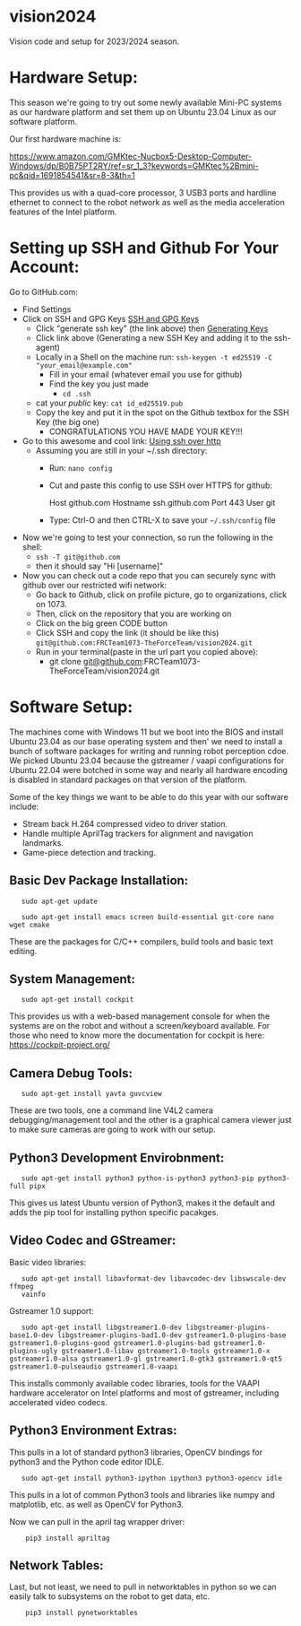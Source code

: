 # vision2024
Vision code and setup for 2023/2024 season.

# Hardware Setup:

This season we're going to try out some newly available Mini-PC systems
as our hardware platform and set them up on Ubuntu 23.04 Linux as
our software platform.

Our first hardware machine is:

https://www.amazon.com/GMKtec-Nucbox5-Desktop-Computer-Windows/dp/B0B75PT2RY/ref=sr_1_3?keywords=GMKtec%2Bmini-pc&qid=1691854541&sr=8-3&th=1

This provides us with a quad-core processor, 3 USB3 ports and hardline
ethernet to connect to the robot network as well as the media
acceleration features of the Intel platform.


# Setting up SSH and Github For Your Account:
Go to GitHub.com:

- Find Settings
- Click on SSH and GPG Keys [SSH and GPG Keys](https://docs.github.com/authentication/connecting-to-github-with-ssh)
    - Click "generate ssh key" (the link above) then [Generating Keys](https://docs.github.com/en/authentication/connecting-to-github-with-ssh/generating-a-new-ssh-key-and-adding-it-to-the-ssh-agent)
    - Click link above (Generating a new SSH Key and adding it to the ssh-agent)
    - Locally in a Shell on the machine run: ``ssh-keygen -t ed25519 -C "your_email@example.com"``
      - Fill in your email (whatever email you use for github)
      - Find the key you just made 
      	- ``cd .ssh``
	- cat your *public* key: ``cat id_ed25519.pub``
	- Copy the key and put it in the spot on the Github textbox for the SSH Key (the big one)
      - CONGRATULATIONS YOU HAVE MADE YOUR KEY!!!
- Go to this awesome and cool link: [Using ssh over http](https://docs.github.com/en/authentication/troubleshooting-ssh/using-ssh-over-the-https-port)
  -  Assuming you are still in your ~/.ssh directory:
     - Run: ``nano config``
     - Cut and paste this config to use SSH over HTTPS for github:
     
       Host github.com
           Hostname ssh.github.com
    	   Port 443
    	   User git

      - Type: Ctrl-O and then CTRL-X to save your ``~/.ssh/config`` file
- Now we're going to test your connection, so run the following in the shell:
  - ``ssh -T git@github.com``
  - then it should say "Hi [username]"
- Now you can check out a code repo that you can securely sync with github over our restricted wifi network:
  - Go back to Github, click on profile picture, go to organizations, click on 1073.
  - Then, click on the repository that you are working on
  - Click on the big green CODE button
  - Click SSH and copy the link (it should be like this)
    ``git@github.com:FRCTeam1073-TheForceTeam/vision2024.git``
  - Run in your terminal(paste in the url part you copied above):
     - git clone git@github.com:FRCTeam1073-TheForceTeam/vision2024.git

# Software Setup:

The machines come with Windows 11 but we boot into the BIOS and
install Ubuntu 23.04 as our base operating system and then' we need to
install a bunch of software packages for writing and running robot
perception cdoe. We picked Ubuntu 23.04 because the gstreamer / vaapi
configurations for Ubuntu 22.04 were botched in some way and nearly
all hardware encoding is disabled in standard packages on that version
of the platform.

Some of the key things we want to be able to do this year with our
software include:

  - Stream back H.264 compressed video to driver station.
  - Handle multiple AprilTag trackers for alignment and navigation landmarks.
  - Game-piece detection and tracking.

## Basic Dev Package Installation:

```
   sudo apt-get update
```
```
   sudo apt-get install emacs screen build-essential git-core nano wget cmake
```

These are the packages for C/C++ compilers, build tools and basic text editing.

## System Management:

```
   sudo apt-get install cockpit
```

This provides us with a web-based management console for when the
systems are on the robot and without a screen/keyboard available. For
those who need to know more the documentation for cockpit is here:
https://cockpit-project.org/


## Camera Debug Tools:

```
   sudo apt-get install yavta guvcview
```   

These are two tools, one a command line V4L2 camera
debugging/management tool and the other is a graphical camera viewer
just to make sure cameras are going to work with our setup.

## Python3 Development Envirobnment:

```
   sudo apt-get install python3 python-is-python3 python3-pip python3-full pipx
```   

This gives us latest Ubuntu version of Python3, makes it the default
and adds the pip tool for installing python specific pacakges.

## Video Codec and GStreamer:

Basic video libraries:

```
   sudo apt-get install libavformat-dev libavcodec-dev libswscale-dev ffmpeg
   vainfo
```

Gstreamer 1.0 support:

```
   sudo apt-get install libgstreamer1.0-dev libgstreamer-plugins-base1.0-dev libgstreamer-plugins-bad1.0-dev gstreamer1.0-plugins-base gstreamer1.0-plugins-good gstreamer1.0-plugins-bad gstreamer1.0-plugins-ugly gstreamer1.0-libav gstreamer1.0-tools gstreamer1.0-x gstreamer1.0-alsa gstreamer1.0-gl gstreamer1.0-gtk3 gstreamer1.0-qt5 gstreamer1.0-pulseaudio gstreamer1.0-vaapi
```   


This installs commonly available codec libraries, tools for the VAAPI
hardware accelerator on Intel platforms and most of gstreamer,
including accelerated video codecs.

## Python3 Environment Extras:


This pulls in a lot of standard python3 libraries, OpenCV bindings for
python3 and the Python code editor IDLE.

```
   sudo apt-get install python3-ipython ipython3 python3-opencv idle
```   

This pulls in a lot of common Python3 tools and libraries like numpy
and matplotlib, etc. as well as OpenCV for Python3.

Now we can pull in the april tag wrapper driver:

```
    pip3 install apriltag
```    

## Network Tables:

Last, but not least, we need to pull in networktables in python so we
can easily talk to subsystems on the robot to get data, etc.

```
    pip3 install pynetworktables
```
